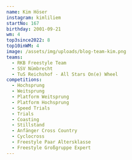 ```yaml
---
name: Kim Höser
instagram: kimliliem
startNo: 167
birthday: 2001-09-21
wm: 4
top3since2022: 8
top10inWM: 4
image: /assets/img/uploads/blog-team-kim.png
teams:
  - RKB Freestyle Team
  - SSV Nümbrecht
  - TuS Reichshof - All Stars On(e) Wheel
competitions:
  - Hochsprung
  - Weitsprung
  - Platform Weitsprung
  - Platform Hochsprung
  - Speed Trials
  - Trials
  - Coasting
  - Stillstand
  - Anfänger Cross Country
  - Cyclocross
  - Freestyle Paar Altersklasse
  - Freestyle Großgruppe Expert
---
```

